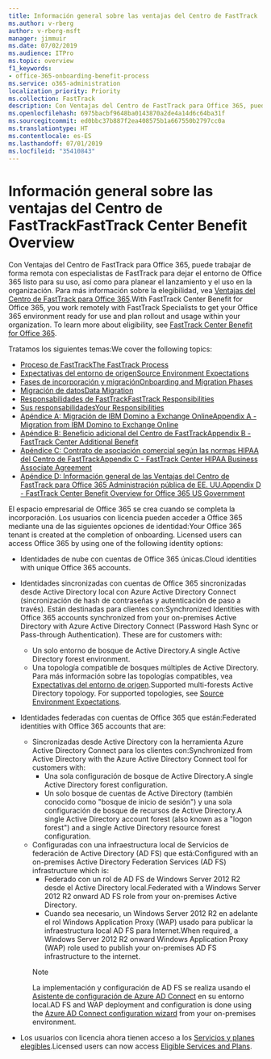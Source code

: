 ```yaml
---
title: Información general sobre las ventajas del Centro de FastTrack
ms.author: v-rberg
author: v-rberg-msft
manager: jimmuir
ms.date: 07/02/2019
ms.audience: ITPro
ms.topic: overview
f1_keywords:
- office-365-onboarding-benefit-process
ms.service: o365-administration
localization_priority: Priority
ms.collection: FastTrack
description: Con Ventajas del Centro de FastTrack para Office 365, puede trabajar de forma remota con especialistas de FastTrack para dejar el entorno de Office 365 listo para su uso, así como para planear el lanzamiento y el uso en la organización. Para más información sobre la elegibilidad, vea Ventajas del Centro de FastTrack para Office 365.
ms.openlocfilehash: 6975bacbf9648ba0143870a2de4a14d6c64ba31f
ms.sourcegitcommit: ed0bbc37b887f2ea408575b1a667550b2797cc0a
ms.translationtype: HT
ms.contentlocale: es-ES
ms.lasthandoff: 07/01/2019
ms.locfileid: "35410843"
---
```

# <a name="fasttrack-center-benefit-overview"></a><span data-ttu-id="ac30f-104">Información general sobre las ventajas del Centro de FastTrack</span><span class="sxs-lookup"><span data-stu-id="ac30f-104">FastTrack Center Benefit Overview</span></span>

<span data-ttu-id="ac30f-p102">Con Ventajas del Centro de FastTrack para Office 365, puede trabajar de forma remota con especialistas de FastTrack para dejar el entorno de Office 365 listo para su uso, así como para planear el lanzamiento y el uso en la organización. Para más información sobre la elegibilidad, vea [Ventajas del Centro de FastTrack para Office 365](O365-fasttrack-benefit-for-office-365.md).</span><span class="sxs-lookup"><span data-stu-id="ac30f-p102">With FastTrack Center Benefit for Office 365, you work remotely with FastTrack Specialists to get your Office 365 environment ready for use and plan rollout and usage within your organization. To learn more about eligibility, see [FastTrack Center Benefit for Office 365](O365-fasttrack-benefit-for-office-365.md).</span></span>
  
<span data-ttu-id="ac30f-107">Tratamos los siguientes temas:</span><span class="sxs-lookup"><span data-stu-id="ac30f-107">We cover the following topics:</span></span>
- [<span data-ttu-id="ac30f-108">Proceso de FastTrack</span><span class="sxs-lookup"><span data-stu-id="ac30f-108">The FastTrack Process</span></span>](O365-fasttrack-process.md) 
- [<span data-ttu-id="ac30f-109">Expectativas del entorno de origen</span><span class="sxs-lookup"><span data-stu-id="ac30f-109">Source Environment Expectations</span></span>](O365-source-environment-expectations.md)
- [<span data-ttu-id="ac30f-110">Fases de incorporación y migración</span><span class="sxs-lookup"><span data-stu-id="ac30f-110">Onboarding and Migration Phases</span></span>](O365-onboarding-and-migration.md)
- [<span data-ttu-id="ac30f-111">Migración de datos</span><span class="sxs-lookup"><span data-stu-id="ac30f-111">Data Migration</span></span>](O365-data-migration.md)
- [<span data-ttu-id="ac30f-112">Responsabilidades de FastTrack</span><span class="sxs-lookup"><span data-stu-id="ac30f-112">FastTrack Responsibilities</span></span>](O365-fasttrack-responsibilities.md)
- [<span data-ttu-id="ac30f-113">Sus responsabilidades</span><span class="sxs-lookup"><span data-stu-id="ac30f-113">Your Responsibilities</span></span>](O365-your-responsibilities.md) 
- [<span data-ttu-id="ac30f-114">Apéndice A: Migración de IBM Domino a Exchange Online</span><span class="sxs-lookup"><span data-stu-id="ac30f-114">Appendix A - Migration from IBM Domino to Exchange Online</span></span>](O365-from-ibm-domino-to-exchange-online.md)
- [<span data-ttu-id="ac30f-115">Apéndice B: Beneficio adicional del Centro de FastTrack</span><span class="sxs-lookup"><span data-stu-id="ac30f-115">Appendix B - FastTrack Center Additional Benefit</span></span>](O365-fasttrack-additional-benefits.md)
- [<span data-ttu-id="ac30f-116">Apéndice C: Contrato de asociación comercial según las normas HIPAA del Centro de FastTrack</span><span class="sxs-lookup"><span data-stu-id="ac30f-116">Appendix C - FastTrack Center HIPAA Business Associate Agreement</span></span>](O365-hipaa-business-associate-agreement.md)
- [<span data-ttu-id="ac30f-117">Apéndice D: Información general de las Ventajas del Centro de FastTrack para Office 365 Administración pública de EE. UU.</span><span class="sxs-lookup"><span data-stu-id="ac30f-117">Appendix D - FastTrack Center Benefit Overview for Office 365 US Government</span></span>](US-Gov-appendix-overview.md)
    
<span data-ttu-id="ac30f-p103">El espacio empresarial de Office 365 se crea cuando se completa la incorporación. Los usuarios con licencia pueden acceder a Office 365 mediante una de las siguientes opciones de identidad:</span><span class="sxs-lookup"><span data-stu-id="ac30f-p103">Your Office 365 tenant is created at the completion of onboarding. Licensed users can access Office 365 by using one of the following identity options:</span></span>
- <span data-ttu-id="ac30f-120">Identidades de nube con cuentas de Office 365 únicas.</span><span class="sxs-lookup"><span data-stu-id="ac30f-120">Cloud identities with unique Office 365 accounts.</span></span>
- <span data-ttu-id="ac30f-p104">Identidades sincronizadas con cuentas de Office 365 sincronizadas desde Active Directory local con Azure Active Directory Connect (sincronización de hash de contraseñas y autenticación de paso a través). Están destinadas para clientes con:</span><span class="sxs-lookup"><span data-stu-id="ac30f-p104">Synchronized Identities with Office 365 accounts synchronized from your on-premises Active Directory with Azure Active Directory Connect (Password Hash Sync or Pass-through Authentication). These are for customers with:</span></span>
  - <span data-ttu-id="ac30f-123">Un solo entorno de bosque de Active Directory.</span><span class="sxs-lookup"><span data-stu-id="ac30f-123">A single Active Directory forest environment.</span></span>
  - <span data-ttu-id="ac30f-p105">Una topología compatible de bosques múltiples de Active Directory. Para más información sobre las topologías compatibles, vea [Expectativas del entorno de origen](O365-source-environment-expectations.md).</span><span class="sxs-lookup"><span data-stu-id="ac30f-p105">Supported multi-forests Active Directory topology. For supported topologies, see [Source Environment Expectations](O365-source-environment-expectations.md).</span></span>
- <span data-ttu-id="ac30f-126">Identidades federadas con cuentas de Office 365 que están:</span><span class="sxs-lookup"><span data-stu-id="ac30f-126">Federated identities with Office 365 accounts that are:</span></span>
  - <span data-ttu-id="ac30f-127">Sincronizadas desde Active Directory con la herramienta Azure Active Directory Connect para los clientes con:</span><span class="sxs-lookup"><span data-stu-id="ac30f-127">Synchronized from Active Directory with the Azure Active Directory Connect tool for customers with:</span></span>
      - <span data-ttu-id="ac30f-128">Una sola configuración de bosque de Active Directory.</span><span class="sxs-lookup"><span data-stu-id="ac30f-128">A single Active Directory forest configuration.</span></span>
      - <span data-ttu-id="ac30f-129">Un solo bosque de cuentas de Active Directory (también conocido como "bosque de inicio de sesión") y una sola configuración de bosque de recursos de Active Directory.</span><span class="sxs-lookup"><span data-stu-id="ac30f-129">A single Active Directory account forest (also known as a "logon forest") and a single Active Directory resource forest configuration.</span></span>
  - <span data-ttu-id="ac30f-130">Configuradas con una infraestructura local de Servicios de federación de Active Directory (AD FS) que está:</span><span class="sxs-lookup"><span data-stu-id="ac30f-130">Configured with an on-premises Active Directory Federation Services (AD FS) infrastructure which is:</span></span>
      - <span data-ttu-id="ac30f-131">Federado con un rol de AD FS de Windows Server 2012 R2 desde el Active Directory local.</span><span class="sxs-lookup"><span data-stu-id="ac30f-131">Federated with a Windows Server 2012 R2 onward AD FS role from your on-premises Active Directory.</span></span>
      - <span data-ttu-id="ac30f-132">Cuando sea necesario, un Windows Server 2012 R2 en adelante el rol Windows Application Proxy (WAP) usado para publicar la infraestructura local AD FS para Internet.</span><span class="sxs-lookup"><span data-stu-id="ac30f-132">When required, a Windows Server 2012 R2 onward Windows Application Proxy (WAP) role used to publish your on-premises AD FS infrastructure to the internet.</span></span>
    > [!NOTE]
    > <span data-ttu-id="ac30f-133">La implementación y configuración de AD FS se realiza usando el [Asistente de configuración de Azure AD Connect](https://go.microsoft.com/fwlink/?linkid=844794) en su entorno local.</span><span class="sxs-lookup"><span data-stu-id="ac30f-133">AD FS and WAP deployment and configuration is done using the [Azure AD Connect configuration wizard](https://go.microsoft.com/fwlink/?linkid=844794) from your on-premises environment.</span></span> 
  
- <span data-ttu-id="ac30f-134">Los usuarios con licencia ahora tienen acceso a los [Servicios y planes elegibles](M365-eligible-services-and-plans.md).</span><span class="sxs-lookup"><span data-stu-id="ac30f-134">Licensed users can now access [Eligible Services and Plans](M365-eligible-services-and-plans.md).</span></span>
    

 
